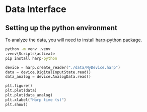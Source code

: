 # Data Interface

## Setting up the python environment

To analyze the data, you will need to install [harp-python package](https://harp-tech.org/articles/python.html).

```cmd
python -m venv .venv
.venv\Scripts\activate
pip install harp-python
```

```python
device = harp.create_reader("./data/MyDevice.harp")
data = device.DigitalInputState.read()
data_analog = device.AnalogData.read()

plt.figure()
plt.plot(data)
plt.plot(data_analog)
plt.xlabel("Harp time (s)")
plt.show()
```
